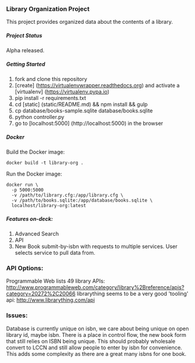 ### Library Organization Project

This project provides organized data about the contents of a library.


##### Project Status

Alpha released.


##### Getting Started
1. fork and clone this repository
2. [create] (https://virtualenvwrapper.readthedocs.org) and activate a [virtualenv] (https://virtualenv.pypa.io)
3. pip install -r requirements.txt
4. cd [static] (static/README.md) && npm install && gulp
5. cp database/books-sample.sqlite database/books.sqlite
6. python controller.py
7. go to [localhost:5000] (http://localhost:5000) in the browser

##### Docker

Build the Docker image:

    docker build -t library-org .

Run the Docker image:

    docker run \
      -p 5000:5000
      -v /path/to/library.cfg:/app/library.cfg \
      -v /path/to/books.sqlite:/app/database/books.sqlite \
      localhost/library-org:latest

##### Features on-deck:

1. Advanced Search
2. API
3. New Book submit-by-isbn with requests to multiple services. User selects service to pull data from.


### API Options:

Programmable Web lists 49 library APIs:
http://www.programmableweb.com/category/library%2Breference/apis?category=20272%2C20066
librarything seems to be a very good 'tooling' api: http://www.librarything.com/api

### Issues:

Database is currently unique on isbn, we care about being unique on open library id, maybe isbn.
There is a place in control flow, the new book form that still relies on ISBN being unique. This should probably wholesale convert to LCCN and still allow people to enter by isbn for convenience. This adds some complexity as there are a great many isbns for one book.
